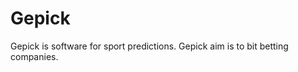 Gepick
=========

Gepick is software for sport predictions. Gepick aim is to bit betting companies.
